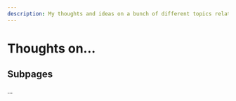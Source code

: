 ```yaml
---
description: My thoughts and ideas on a bunch of different topics related to work
---
```


# Thoughts on...

## Subpages

...